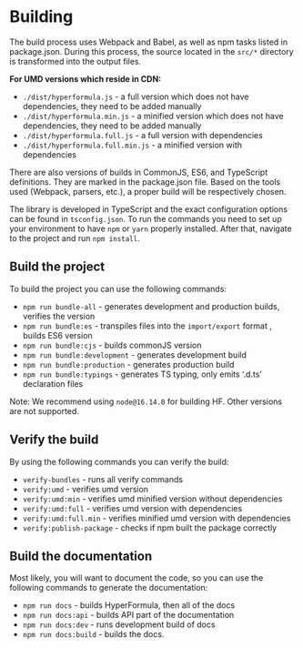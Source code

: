# Building

The build process uses Webpack and Babel, as well as npm tasks
listed in package.json. During this process, the source located in
the `src/*` directory is transformed into the output files.

**For UMD versions which reside in CDN:**

* `./dist/hyperformula.js` - a full version which does not have
dependencies, they need to be added manually
* `./dist/hyperformula.min.js` - a minified version which does not
have  dependencies, they need to be added manually
* `./dist/hyperformula.full.js` - a full version with dependencies
* `./dist/hyperformula.full.min.js` - a minified version with
dependencies

There are also versions of builds in CommonJS, ES6, and TypeScript
definitions. They are marked in the package.json file. Based on
the tools used (Webpack, parsers, etc.), a proper build will be
respectively chosen.

The library is developed in TypeScript and the exact configuration
options can be found in `tsconfig.json`. To run the commands you need
to set up your environment to have `npm` or `yarn` properly installed.
After that, navigate to the project and run `npm install`.

## Build the project

To build the project you can use the following commands:

* `npm run bundle-all`  - generates development and production
builds, verifies the version
* `npm run bundle:es` - transpiles files into the `import/export`
format , builds ES6 version
* `npm run bundle:cjs` - builds commonJS version
* `npm run bundle:development` - generates development build
* `npm run bundle:production` - generates production build
* `npm run bundle:typings` - generates TS typing, only emits
‘.d.ts’ declaration files

Note: We recommend using `node@16.14.0` for building HF. Other versions are not supported.

## Verify the build

By using the following commands you can verify the build:

* `verify-bundles` - runs all verify commands
* `verify:umd` - verifies umd version
* `verify:umd:min` - verifies umd minified version without
dependencies
* `verify:umd:full` - verifies umd version with dependencies
* `verify:umd:full.min` - verifies minified umd version with
dependencies
* `verify:publish-package` -  checks if npm built the package
correctly

## Build the documentation

Most likely, you will want to document the code, so you can use the
following commands to generate the documentation:

* `npm run docs` - builds HyperFormula, then all of the docs
* `npm run docs:api` - builds API part of the documentation
* `npm run docs:dev` - runs development build of docs
* `npm run docs:build` - builds the docs.
